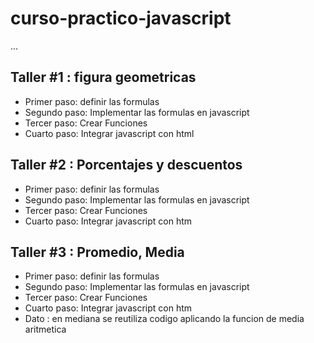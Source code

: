 # curso-practico-javascript

...
## Taller #1 : figura geometricas
- Primer paso: definir las formulas
- Segundo paso: Implementar las formulas en javascript 
- Tercer  paso: Crear Funciones 
- Cuarto paso: Integrar javascript con html
## Taller #2 : Porcentajes y descuentos
- Primer paso: definir las formulas
- Segundo paso: Implementar las formulas en javascript 
- Tercer  paso: Crear Funciones 
- Cuarto paso: Integrar javascript con htm
## Taller #3 : Promedio, Media
- Primer paso: definir las formulas
- Segundo paso: Implementar las formulas en javascript 
- Tercer  paso: Crear Funciones 
- Cuarto paso: Integrar javascript con htm
- Dato : en mediana se reutiliza codigo  aplicando la funcion de media aritmetica